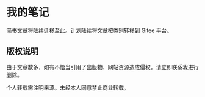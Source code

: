 # 我的笔记

简书文章将陆续迁移至此。计划陆续将文章按类别转移到 Gitee 平台。

## 版权说明

由于文章数多，如有不恰当引用了出版物、网站资源造成侵权，请立即联系我进行删除。

个人转载需注明来源。未经本人同意禁止商业转载。
